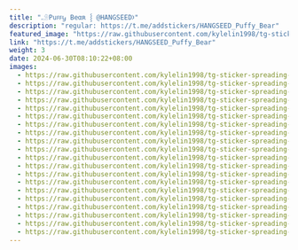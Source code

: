 ```yaml
---
title: "𓄂Puꜰꜰꭚ Beαʀ ⸾ @HANGSEED𖨘"
description: "regular: https://t.me/addstickers/HANGSEED_Puffy_Bear"
featured_image: "https://raw.githubusercontent.com/kylelin1998/tg-sticker-spreading-worldwide-images/main/img/02ea7f4a-2824-42d1-9fd4-666050e26d30.jpg"
link: "https://t.me/addstickers/HANGSEED_Puffy_Bear"
weight: 3
date: 2024-06-30T08:10:22+08:00
images:
  - https://raw.githubusercontent.com/kylelin1998/tg-sticker-spreading-worldwide-images/main/img/02ea7f4a-2824-42d1-9fd4-666050e26d30.jpg
  - https://raw.githubusercontent.com/kylelin1998/tg-sticker-spreading-worldwide-images/main/img/e36cba15-d71f-43ed-a21f-4f155a207b71.jpg
  - https://raw.githubusercontent.com/kylelin1998/tg-sticker-spreading-worldwide-images/main/img/459d1dcd-d457-484c-8be6-208df65b26d5.jpg
  - https://raw.githubusercontent.com/kylelin1998/tg-sticker-spreading-worldwide-images/main/img/2143452f-2153-4143-9415-3e671206e541.jpg
  - https://raw.githubusercontent.com/kylelin1998/tg-sticker-spreading-worldwide-images/main/img/2dc78c3c-7f49-4248-8948-f62e5bb29538.jpg
  - https://raw.githubusercontent.com/kylelin1998/tg-sticker-spreading-worldwide-images/main/img/5dd4bef2-42ef-4cb8-9a6e-eb5e59a3c505.jpg
  - https://raw.githubusercontent.com/kylelin1998/tg-sticker-spreading-worldwide-images/main/img/f88f6a43-c146-4540-9d43-828c8dddf09e.jpg
  - https://raw.githubusercontent.com/kylelin1998/tg-sticker-spreading-worldwide-images/main/img/5786c7f4-483b-405e-bfaf-17664eec995d.jpg
  - https://raw.githubusercontent.com/kylelin1998/tg-sticker-spreading-worldwide-images/main/img/5f7a2ec4-f3cf-4df2-a6ce-f6ee60c599b5.jpg
  - https://raw.githubusercontent.com/kylelin1998/tg-sticker-spreading-worldwide-images/main/img/2705a05c-4b7a-425a-b211-30f0a02946ab.jpg
  - https://raw.githubusercontent.com/kylelin1998/tg-sticker-spreading-worldwide-images/main/img/4ebe8ec3-7a04-480f-bca6-d366f927642b.jpg
  - https://raw.githubusercontent.com/kylelin1998/tg-sticker-spreading-worldwide-images/main/img/d12e13c1-9f77-4835-95bf-a80433e0ebf1.jpg
  - https://raw.githubusercontent.com/kylelin1998/tg-sticker-spreading-worldwide-images/main/img/a8a0b315-6898-4b97-a210-c2316ac27890.jpg
  - https://raw.githubusercontent.com/kylelin1998/tg-sticker-spreading-worldwide-images/main/img/4085a798-c1c3-4d78-8dd1-f6ac2f0a26d3.jpg
  - https://raw.githubusercontent.com/kylelin1998/tg-sticker-spreading-worldwide-images/main/img/45341db6-3b82-4422-af75-feb98ff83f42.jpg
  - https://raw.githubusercontent.com/kylelin1998/tg-sticker-spreading-worldwide-images/main/img/7318fa3e-9960-469a-978a-1af1d8322553.jpg
  - https://raw.githubusercontent.com/kylelin1998/tg-sticker-spreading-worldwide-images/main/img/69528022-5925-4217-bad8-d87ff59e463e.jpg
  - https://raw.githubusercontent.com/kylelin1998/tg-sticker-spreading-worldwide-images/main/img/79787dad-09e8-4003-bd4d-38c2bc56b66b.jpg
  - https://raw.githubusercontent.com/kylelin1998/tg-sticker-spreading-worldwide-images/main/img/878b916d-0f91-4aa1-836b-872d12e260fa.jpg
  - https://raw.githubusercontent.com/kylelin1998/tg-sticker-spreading-worldwide-images/main/img/26089b24-73ea-43a6-ba5f-fb2099fc0e98.jpg
---
```

